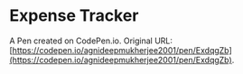 # Expense Tracker

A Pen created on CodePen.io. Original URL: [https://codepen.io/agnideepmukherjee2001/pen/ExdqgZb](https://codepen.io/agnideepmukherjee2001/pen/ExdqgZb).


